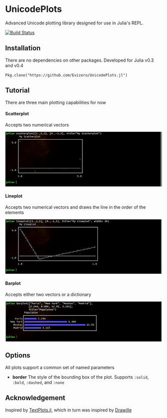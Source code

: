 # UnicodePlots

Advanced Unicode plotting library designed for use in Julia's REPL.

[![Build Status](https://travis-ci.org/Evizero/UnicodePlots.jl.svg?branch=master)](https://travis-ci.org/Evizero/UnicodePlots.jl)

## Installation

There are no dependencies on other packages. Developed for Julia v0.3 and v0.4

```
Pkg.clone("https://github.com/Evizero/UnicodePlots.jl")
```

## Tutorial

There are three main plotting capabilities for now

#### Scatterplot

Accepts two numerical vectors

![Scatterplot Screenshot](doc/img/scatter.png)

#### Lineplot

Accepts two numerical vectors and draws the line in the order of the elements

![Lineplot Screenshot](doc/img/line.png)

#### Barplot

Accepts either two vectors or a dictionary

![Barplot Screenshot](doc/img/barplot.png)

## Options

All plots support a common set of named parameters

* **border** The style of the bounding box of the plot. Supports `:solid`, `:bold`, `:dashed`, and `:none` 

## Acknowledgement

Inspired by [TextPlots.jl](https://github.com/sunetos/TextPlots.jl), which in turn was inspired by [Drawille](https://github.com/asciimoo/drawille)
